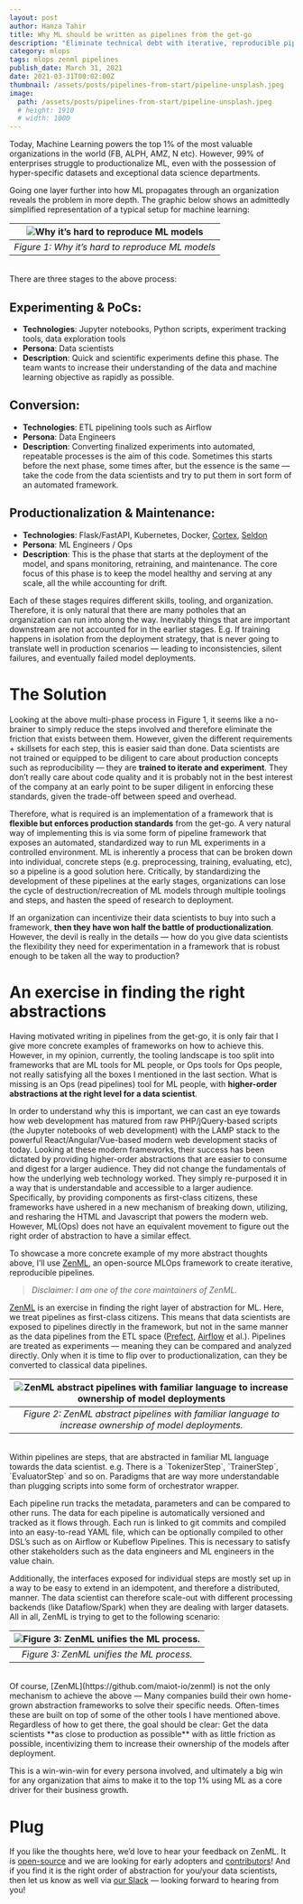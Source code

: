 ```yaml
---
layout: post
author: Hamza Tahir
title: Why ML should be written as pipelines from the get-go
description: "Eliminate technical debt with iterative, reproducible pipelines."
category: mlops
tags: mlops zenml pipelines
publish_date: March 31, 2021
date: 2021-03-31T00:02:00Z
thumbnail: /assets/posts/pipelines-from-start/pipeline-unsplash.jpeg
image:
  path: /assets/posts/pipelines-from-start/pipeline-unsplash.jpeg
  # height: 1910
  # width: 1000
---
```


Today, Machine Learning powers the top 1% of the most valuable organizations in the world (FB, ALPH, AMZ, N etc). However, 99% of enterprises struggle to productionalize ML, even with the possession of hyper-specific datasets and exceptional data science departments.

Going one layer further into how ML propagates through an organization reveals the problem in more depth. The graphic below shows an admittedly simplified representation of a typical setup for machine learning:

| ![Why it’s hard to reproduce ML models](../assets/posts/pipelines-from-start/1-pipeline-hard-reproduce.png) | 
|:--:|
| *Figure 1: Why it’s hard to reproduce ML models* |

<br>
There are three stages to the above process:

## Experimenting & PoCs:

- **Technologies**: Jupyter notebooks, Python scripts, experiment tracking tools, data exploration tools
- **Persona**: Data scientists
- **Description**: Quick and scientific experiments define this phase. The team wants to increase their understanding of the data and machine learning objective as rapidly as possible.

## Conversion:

- **Technologies**: ETL pipelining tools such as Airflow
- **Persona**: Data Engineers
- **Description**: Converting finalized experiments into automated, repeatable processes is the aim of this code. Sometimes this starts before the next phase, some times after, but the essence is the same — take the code from the data scientists and try to put them in sort form of an automated framework.

## Productionalization & Maintenance:

- **Technologies**: Flask/FastAPI, Kubernetes, Docker, [Cortex](http://cortex.dev/), [Seldon](https://www.seldon.io/)
- **Persona**: ML Engineers / Ops
- **Description**: This is the phase that starts at the deployment of the model, and spans monitoring, retraining, and maintenance. The core focus of this phase is to keep the model healthy and serving at any scale, all the while accounting for drift.

Each of these stages requires different skills, tooling, and organization. Therefore, it is only natural that there are many potholes that an organization can run into along the way. Inevitably things that are important downstream are not accounted for in the earlier stages. E.g. If training happens in isolation from the deployment strategy, that is never going to translate well in production scenarios — leading to inconsistencies, silent failures, and eventually failed model deployments.

# The Solution

Looking at the above multi-phase process in Figure 1, it seems like a no-brainer to simply reduce the steps involved and therefore eliminate the friction that exists between them. However, given the different requirements + skillsets for each step, this is easier said than done. Data scientists are not trained or equipped to be diligent to care about production concepts such as reproducibility — they are **trained to iterate and experiment**. They don’t really care about code quality and it is probably not in the best interest of the company at an early point to be super diligent in enforcing these standards, given the trade-off between speed and overhead.

Therefore, what is required is an implementation of a framework that is **flexible but enforces production standards** from the get-go. A very natural way of implementing this is via some form of pipeline framework that exposes an automated, standardized way to run ML experiments in a controlled environment. ML is inherently a process that can be broken down into individual, concrete steps (e.g. preprocessing, training, evaluating, etc), so a pipeline is a good solution here. Critically, by standardizing the development of these pipelines at the early stages, organizations can lose the cycle of destruction/recreation of ML models through multiple toolings and steps, and hasten the speed of research to deployment.

If an organization can incentivize their data scientists to buy into such a framework, **then they have won half the battle of productionalization**. However, the devil is really in the details — how do you give data scientists the flexibility they need for experimentation in a framework that is robust enough to be taken all the way to production?

# An exercise in finding the right abstractions

Having motivated writing in pipelines from the get-go, it is only fair that I give more concrete examples of frameworks on how to achieve this. However, in my opinion, currently, the tooling landscape is too split into frameworks that are ML tools for ML people, or Ops tools for Ops people, not really satisfying all the boxes I mentioned in the last section. What is missing is an Ops (read pipelines) tool for ML people, with **higher-order abstractions at the right level for a data scientist**.

In order to understand why this is important, we can cast an eye towards how web development has matured from raw PHP/jQuery-based scripts (the Jupyter notebooks of web development) with the LAMP stack to the powerful React/Angular/Vue-based modern web development stacks of today. Looking at these modern frameworks, their success has been dictated by providing higher-order abstractions that are easier to consume and digest for a larger audience. They did not change the fundamentals of how the underlying web technology worked. They simply re-purposed it in a way that is understandable and accessible to a larger audience. Specifically, by providing components as first-class citizens, these frameworks have ushered in a new mechanism of breaking down, utilizing, and resharing the HTML and Javascript that powers the modern web. However, ML(Ops) does not have an equivalent movement to figure out the right order of abstraction to have a similar effect.

To showcase a more concrete example of my more abstract thoughts above, I’ll use [ZenML](https://github.com/maiot-io/zenml), an open-source MLOps framework to create iterative, reproducible pipelines.

> *Disclaimer: I am one of the core maintainers of ZenML.*

[ZenML](https://github.com/maiot-io/zenml) is an exercise in finding the right layer of abstraction for ML. Here, we treat pipelines as first-class citizens. This means that data scientists are exposed to pipelines directly in the framework, but not in the same manner as the data pipelines from the ETL space ([Prefect](https://www.prefect.io/), [Airflow](https://airflow.apache.org/) et al.). Pipelines are treated as experiments — meaning they can be compared and analyzed directly. Only when it is time to flip over to productionalization, can they be converted to classical data pipelines.

| ![ZenML abstract pipelines with familiar language to increase ownership of model deployments](../assets/posts/pipelines-from-start/2-right-abstraction-level.png) | 
|:--:|
| *Figure 2: ZenML abstract pipelines with familiar language to increase ownership of model deployments.* |

<br>
Within pipelines are steps, that are abstracted in familiar ML language towards the data scientist. e.g. There is a `TokenizerStep`, `TrainerStep`, `EvaluatorStep` and so on. Paradigms that are way more understandable than plugging scripts into some form of orchestrator wrapper.

Each pipeline run tracks the metadata, parameters and can be compared to other runs. The data for each pipeline is automatically versioned and tracked as it flows through. Each run is linked to git commits and compiled into an easy-to-read YAML file, which can be optionally compiled to other DSL’s such as on Airflow or Kubeflow Pipelines. This is necessary to satisfy other stakeholders such as the data engineers and ML engineers in the value chain.

Additionally, the interfaces exposed for individual steps are mostly set up in a way to be easy to extend in an idempotent, and therefore a distributed, manner. The data scientist can therefore scale-out with different processing backends (like Dataflow/Spark) when they are dealing with larger datasets.
All in all, ZenML is trying to get to the following scenario:

| ![Figure 3: ZenML unifies the ML process.](../assets/posts/pipelines-from-start/3-zenml-unifies.png) |
|:--:|
| *Figure 3: ZenML unifies the ML process.* |

<br>
Of course, [ZenML](https://github.com/maiot-io/zenml) is not the only mechanism to achieve the above — Many companies build their own home-grown abstraction frameworks to solve their specific needs. Often-times these are built on top of some of the other tools I have mentioned above. Regardless of how to get there, the goal should be clear: Get the data scientists **as close to production as possible** with as little friction as possible, incentivizing them to increase their ownership of the models after deployment.

This is a win-win-win for every persona involved, and ultimately a big win for any organization that aims to make it to the top 1% using ML as a core driver for their business growth.

# Plug

If you like the thoughts here, we’d love to hear your feedback on ZenML. It is [open-source](https://github.com/maiot-io/zenml) and we are looking for early adopters and [contributors](https://github.com/maiot-io/zenml)! And if you find it is the right order of abstraction for you/your data scientists, then let us know as well via [our Slack](http://zenml.io/slack-invite) — looking forward to hearing from you!